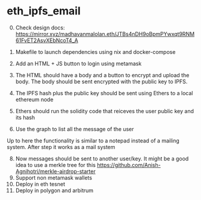 # eth_ipfs_email

0. Check design docs: https://mirror.xyz/madhavanmalolan.eth/JTBs4nDH9oBpmPYwxqt9RNM61FvET2AsvXEbNcoT4_A

1. Makefile to launch dependencies using nix and docker-compose
2. Add an HTML + JS button to login using metamask
3. The HTML should have a body and a button to encrypt and upload the body. The body should be sent encrypted with the public key to IPFS.
4. The IPFS hash plus the public key should be sent using Ethers to a local ethereum node  
5. Ethers should run the solidity code that reiceves the user public key and its hash
6. Use the graph to list all the message of the user

Up to here the functionality is similar to a notepad instead of a mailing system. After step it works as a mail system

8. Now messages should be sent to another user/key. It might be a good idea to use a merkle tree for this https://github.com/Anish-Agnihotri/merkle-airdrop-starter
9. Support non metamask wallets
10. Deploy in eth tesnet
11. Deploy in polygon and arbitrum
